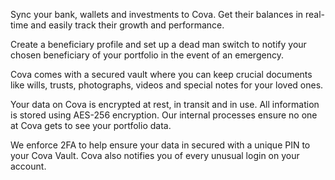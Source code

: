 Sync your bank, wallets and investments to Cova. Get their balances in real-time and easily track their growth and performance.

Create a beneficiary profile and set up a dead man switch to notify your chosen beneficiary of your portfolio in the event of an emergency.

Cova comes with a secured vault where you can keep crucial documents like wills, trusts, photographs, videos and special notes for your loved ones.

Your data on Cova is encrypted at rest, in transit and in use. All information is stored using AES-256 encryption. Our internal processes ensure no one at Cova gets to see your portfolio data.

We enforce 2FA to help ensure your data in secured with a unique PIN to your Cova Vault. Cova also notifies you of every unusual login on your account.

